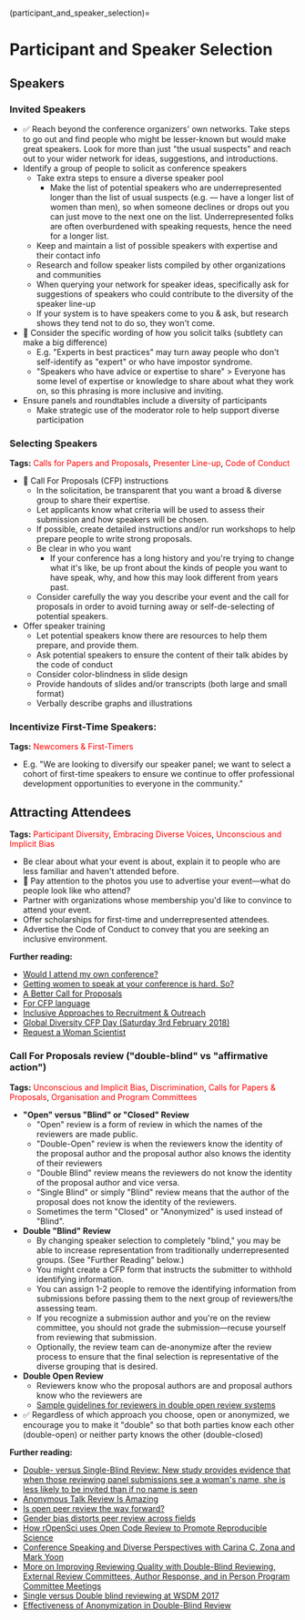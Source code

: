 ```{tags} Participant-Diversity, Presenter-Line-up, Embracing-Diverse-Voices-and-Experiences, Unconscious-and-Implicit-Bias, Tokenism
```

(participant_and_speaker_selection)=
# Participant and Speaker Selection

## Speakers

### Invited Speakers

- ✅ Reach beyond the conference organizers&#39; own networks. Take steps to go out and find people who might be lesser-known but would make great speakers. Look for more than just &quot;the usual suspects&quot; and reach out to your wider network for ideas, suggestions, and introductions.
- Identify a group of people to solicit as conference speakers
  - Take extra steps to ensure a diverse speaker pool
    - Make the list of potential speakers who are underrepresented longer than the list of usual suspects (e.g. — have a longer list of women than men), so when someone declines or drops out you can just move to the next one on the list. Underrepresented folks are often overburdened with speaking requests, hence the need for a longer list.
  - Keep and maintain a list of possible speakers with expertise and their contact info
  - Research and follow speaker lists compiled by other organizations and communities
  - When querying your network for speaker ideas, specifically ask for suggestions of speakers who could contribute to the diversity of the speaker line-up
  - If your system is to have speakers come to you &amp; ask, but research shows they tend not to do so, they won&#39;t come.
- 🍎 Consider the specific wording of how you solicit talks (subtlety can make a big difference) 
  - E.g. &quot;Experts in best practices&quot; may turn away people who don&#39;t self-identify as &quot;expert&quot; or who have impostor syndrome.
  - &quot;Speakers who have advice or expertise to share&quot; &gt; Everyone has some level of expertise or knowledge to share about what they work on, so this phrasing is more inclusive and inviting.
- Ensure panels and roundtables include a diversity of participants
  - Make strategic use of the moderator role to help support diverse participation

### Selecting Speakers
**Tags:** <span style="color:red"> Calls for Papers and Proposals</span>, <span style="color:red"> Presenter Line-up</span>, <span style="color:red"> Code of Conduct</span>

- 🍎 Call For Proposals (CFP) instructions
  - In the solicitation, be transparent that you want a broad &amp; diverse group to share their expertise.
  - Let applicants know what criteria will be used to assess their submission and how speakers will be chosen.
  - If possible, create detailed instructions and/or run workshops to help prepare people to write strong proposals.
  - Be clear in who you want
    - If your conference has a long history and you&#39;re trying to change what it&#39;s like, be up front about the kinds of people you want to have speak, why, and how this may look different from years past.
  - Consider carefully the way you describe your event and the call for proposals in order to avoid turning away or self-de-selecting of potential speakers.
- Offer speaker training
  - Let potential speakers know there are resources to help them prepare, and provide them.
  - Ask potential speakers to ensure the content of their talk abides by the code of conduct
  - Consider color-blindness in slide design
  - Provide handouts of slides and/or transcripts (both large and small format)
  - Verbally describe graphs and illustrations

### Incentivize First-Time Speakers:

**Tags:** <span style="color:red"> Newcomers & First-Timers</span>

- E.g. &quot;We are looking to diversify our speaker panel; we want to select a cohort of first-time speakers to ensure we continue to offer professional development opportunities to everyone in the community.&quot;

## Attracting Attendees

**Tags:** <span style="color:red"> Participant Diversity</span>, <span style="color:red"> Embracing Diverse Voices</span>, <span style="color:red"> Unconscious and Implicit Bias</span>

- Be clear about what your event is about, explain it to people who are less familiar and haven&#39;t attended before.
- 🍎 Pay attention to the photos you use to advertise your event—what do people look like who attend?
- Partner with organizations whose membership you'd like to convince to attend your event.
- Offer scholarships for first-time and underrepresented attendees.
- Advertise the Code of Conduct to convey that you are seeking an inclusive environment.

**Further reading:**

- [Would I attend my own conference?](http://radar.oreilly.com/2011/03/would-i-attend-my-own-conferen.html)
- [Getting women to speak at your conference is hard. So?](http://www.dogsandshoes.com/2012/06/getting-women-and-other-under-represented-people-to-speak-at-your-conference-is-hard-so.html)
- [A Better Call for Proposals](https://web.archive.org/web/20211123193159/http://2016.cssconf.com.au/2016/07/01/cfp.html)
- [For CFP language](https://textio.com/)
- [Inclusive Approaches to Recruitment & Outreach](https://www.numfocus.org/blog/inclusive-approaches-to-recruitment-outreach-notes-from-the-disc-unconference/)
- [Global Diversity CFP Day (Saturday 3rd February 2018)](https://www.globaldiversitycfpday.com/)
- [Request a Woman Scientist](https://500womenscientists.org/request-a-scientist/)

### Call For Proposals review (&quot;double-blind&quot; vs &quot;affirmative action&quot;)

**Tags:** <span style="color:red"> Unconscious and Implicit Bias</span>, <span style="color:red"> Discrimination</span>, <span style="color:red"> Calls for Papers & Proposals</span>, <span style="color:red"> Organisation and Program Committees</span>
  - **&quot;Open&quot; versus &quot;Blind&quot; or &quot;Closed&quot; Review**
    - &quot;Open&quot; review is a form of review in which the names of the reviewers are made public.
    - &quot;Double-Open&quot; review is when the reviewers know the identity of the proposal author and the proposal author also knows the identity of their reviewers
    - &quot;Double Blind&quot; review means the reviewers do not know the identity of the proposal author and vice versa. 
    - &quot;Single Blind&quot; or simply &quot;Blind&quot; review means that the author of the proposal does not know the identity of the reviewers.
    - Sometimes the term &quot;Closed&quot; or &quot;Anonymized&quot; is used instead of &quot;Blind&quot;.
   - **Double &quot;Blind&quot; Review**
     - By changing speaker selection to completely &quot;blind,&quot; you may be able to increase representation from traditionally underrepresented groups. (See &quot;Further Reading&quot; below.)
      - You might create a CFP form that instructs the submitter to withhold identifying information.
      - You can assign 1-2 people to remove the identifying information from submissions before passing them to the next group of reviewers/the assessing team.
      - If you recognize a submission author and you&#39;re on the review committee, you should not grade the submission—recuse yourself from reviewing that submission.
      - Optionally, the review team can de-anonymize after the review process to ensure that the final selection is representative of the diverse grouping that is desired.
  - **Double Open Review**
    - Reviewers know who the proposal authors are and proposal authors know who the reviewers are
    - [Sample guidelines for reviewers in double open review systems](https://www.scipy2022.scipy.org/chair-reviewer-guidelines)
 - ✅ Regardless of which approach you choose, open or anonymized, we encourage you to make it &quot;double&quot; so that both parties know each other (double-open) or neither party knows the other (double-closed) 
 
**Further reading:**

- [Double- versus Single-Blind Review: New study provides evidence that when those reviewing panel submissions see a woman's name, she is less likely to be invited than if no name is seen](https://www.insidehighered.com/news/2016/09/07/new-study-suggests-continued-bias-academic-conference-panel-selections)
- [Anonymous Talk Review Is Amazing](https://jvns.ca/blog/2014/05/28/anonymous-talk-submission-equals-amazing/)
- [Is open peer review the way forward?](https://www.elsevier.com/reviewers-update/story/innovation-in-publishing/is-open-peer-review-the-way-forward)
- [Gender bias distorts peer review across fields](http://www.nature.com/news/gender-bias-distorts-peer-review-across-fields-1.21685)
- [How rOpenSci uses Open Code Review to Promote Reproducible Science](https://www.numfocus.org/blog/how-ropensci-uses-code-review-to-promote-reproducible-science/)
- [Conference Speaking and Diverse Perspectives with Carina C. Zona and Mark Yoon](https://www.techdoneright.io/9)
- [More on Improving Reviewing Quality with Double-Blind Reviewing, External Review Committees, Author Response, and in Person Program Committee Meetings](http://www.cs.utexas.edu/users/mckinley/notes/blind.html)
- [Single versus Double blind reviewing at WSDM 2017](https://arxiv.org/abs/1702.00502)
- [Effectiveness of Anonymization in Double-Blind Review](https://arxiv.org/abs/1709.01609)


